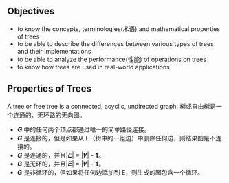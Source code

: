 ## Objectives
- to know the concepts, terminologies(术语) and mathematical properties of trees
- to be able to describe the differences between various types of trees and their implementations
- to be able to analyze the performance(性能) of operations on trees
- to know how trees are used in real-world applications

## Properties of Trees

A tree or free tree is a connected, acyclic, undirected graph. 树或自由树是一个连通的、无环路的无向图。

- 𝑮 中的任何两个顶点都通过唯一的简单路径连接。
- 𝑮 是连接的，但是如果从 E（树中的一组边）中删除任何边，则结果图是不连接的。
- 𝑮 是连通的，并且|𝑬| = |𝑽| - 𝟏。
- 𝑮 是无环的，并且|𝑬| = |𝑽| - 𝟏。
- 𝑮 是非循环的，但如果将任何边添加到 E，则生成的图包含一个循环。

